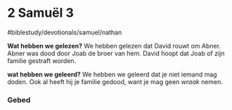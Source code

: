 # 2 Samuël 3
#biblestudy/devotionals/samuel/nathan

**Wat hebben we gelezen?**
We hebben gelezen dat David rouwt om Abner. Abner was dood door Joab de broer van hem. David hoopt dat Joab of zijn familie gestraft worden.

**wat hebben we geleerd?**
We hebben we geleerd dat je niet iemand mag doden. Ook al heeft hij je familie gedood, want je mag geen *wraak* nemen.

### Gebed 
